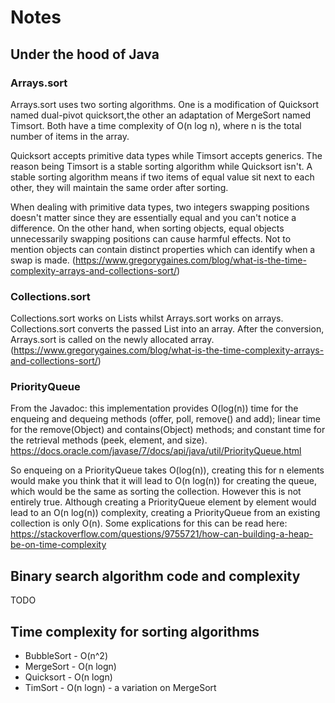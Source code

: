 # Notes

## Under the hood of Java
### Arrays.sort
Arrays.sort uses two sorting algorithms. One is a modification of Quicksort named dual-pivot quicksort,the other an 
adaptation of MergeSort named Timsort. Both have a time complexity of O(n log n), where n is the total number of items 
in the array. 

Quicksort accepts primitive data types while Timsort accepts generics. The reason being Timsort is a stable sorting 
algorithm while Quicksort isn't. A stable sorting algorithm means if two items of equal value sit next to each other, 
they will maintain the same order after sorting.

When dealing with primitive data types, two integers swapping positions doesn't matter since they are essentially equal 
and you can't notice a difference. On the other hand, when sorting objects, equal objects unnecessarily swapping 
positions can cause harmful effects. Not to mention objects can contain distinct properties which can identify when a 
swap is made.
(https://www.gregorygaines.com/blog/what-is-the-time-complexity-arrays-and-collections-sort/)

### Collections.sort
Collections.sort works on Lists whilst Arrays.sort works on arrays. Collections.sort converts the passed List into an 
array. After the conversion, Arrays.sort is called on the newly allocated array.
(https://www.gregorygaines.com/blog/what-is-the-time-complexity-arrays-and-collections-sort/)

### PriorityQueue
From the Javadoc: this implementation provides O(log(n)) time for the enqueing and dequeing methods
(offer, poll, remove() and add); linear time for the remove(Object) and contains(Object) methods; and constant
time for the retrieval methods (peek, element, and size).
https://docs.oracle.com/javase/7/docs/api/java/util/PriorityQueue.html

So enqueing on a PriorityQueue takes O(log(n)), creating this for n elements would make you think that
it will lead to O(n log(n)) for creating the queue, which would be the same as sorting the collection.
However this is not entirely true. Although creating a PriorityQueue element by element would lead to an
O(n log(n)) complexity, creating a PriorityQueue from an existing collection is only O(n).
Some explications for this can be read here: https://stackoverflow.com/questions/9755721/how-can-building-a-heap-be-on-time-complexity

## Binary search algorithm code and complexity

TODO

## Time complexity for sorting algorithms

* BubbleSort - O(n^2)
* MergeSort - O(n logn)
* Quicksort - O(n logn)
* TimSort - O(n logn) - a variation on MergeSort